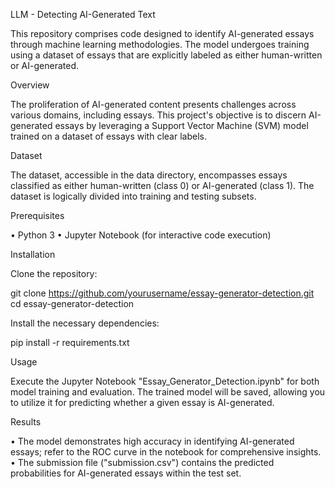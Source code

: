 LLM - Detecting AI-Generated Text

This repository comprises code designed to identify AI-generated essays through machine learning methodologies. The model undergoes training using a dataset of essays that are explicitly labeled as either human-written or AI-generated.

Overview

The proliferation of AI-generated content presents challenges across various domains, including essays. This project's objective is to discern AI-generated essays by leveraging a Support Vector Machine (SVM) model trained on a dataset of essays with clear labels.

Dataset

The dataset, accessible in the data directory, encompasses essays classified as either human-written (class 0) or AI-generated (class 1). The dataset is logically divided into training and testing subsets.

Prerequisites

• Python 3
• Jupyter Notebook (for interactive code execution)

Installation

Clone the repository:

git clone https://github.com/yourusername/essay-generator-detection.git
cd essay-generator-detection

Install the necessary dependencies:

pip install -r requirements.txt

Usage

Execute the Jupyter Notebook "Essay_Generator_Detection.ipynb" for both model training and evaluation.
The trained model will be saved, allowing you to utilize it for predicting whether a given essay is AI-generated.

Results

• The model demonstrates high accuracy in identifying AI-generated essays; refer to the ROC curve in the notebook for comprehensive insights.
• The submission file ("submission.csv") contains the predicted probabilities for AI-generated essays within the test set.
